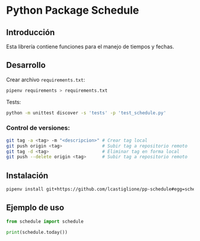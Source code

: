 ﻿# Python Package Schedule

## Introducción

Esta librería contiene funciones para el manejo de tiempos y fechas.



## Desarrollo

Crear archivo `requirements.txt`:

```bash
pipenv requirements > requirements.txt
```

Tests:

```bash
python -m unittest discover -s 'tests' -p 'test_schedule.py'
```



### Control de versiones:

```bash
git tag -a <tag> -m "<descripcion>" # Crear tag local
git push origin <tag> 				# Subir tag a repositorio remoto
git tag -d <tag> 					# Eliminar tag en forma local
git push --delete origin <tag>      # Subir tag a repositorio remoto
```



## Instalación

```bash
pipenv install git+https://github.com/lcastiglione/pp-schedule#egg=schedule
```



## Ejemplo de uso

```python
from schedule import schedule

print(schedule.today())
```